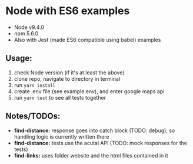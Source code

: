 # Node with ES6 examples
- Node v9.4.0
- npm 5.6.0
- Also with Jest (made ES6 compatible using babel) examples

## Usage:
1. check Node version (if it's at least the above)
1. clone repo, navigate to directory in terminal
1. run ```yarn install```
1. create .env file (see example.env), and enter google maps api
1. run ```yarn test``` to see all tests together

## Notes/TODOs:
- __find-distance:__ response goes into catch block (TODO: debug), so handling logic is currently written there
- __find-distance:__ tests use the acutal API (TODO: mock responses for the tests)
- __find-links:__ uses folder website and the html files contained in it

